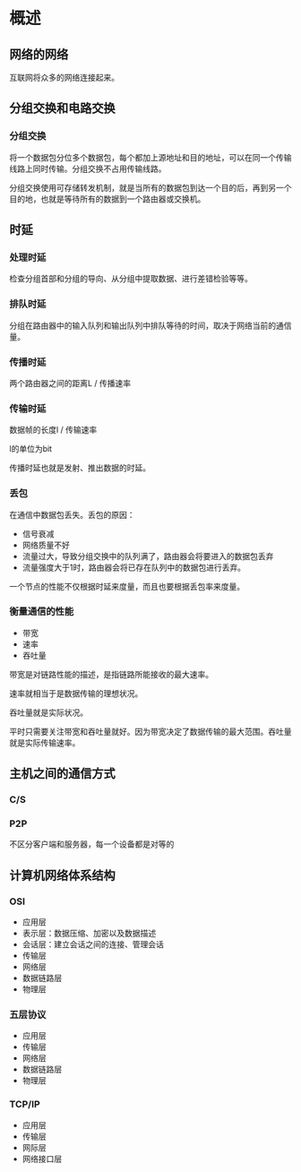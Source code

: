 # 概述

## 网络的网络

互联网将众多的网络连接起来。

## 分组交换和电路交换

### 分组交换

将一个数据包分位多个数据包，每个都加上源地址和目的地址，可以在同一个传输线路上同时传输。分组交换不占用传输线路。

分组交换使用可存储转发机制，就是当所有的数据包到达一个目的后，再到另一个目的地，也就是等待所有的数据到一个路由器或交换机。



## 时延

### 处理时延

检查分组首部和分组的导向、从分组中提取数据、进行差错检验等等。

### 排队时延

分组在路由器中的输入队列和输出队列中排队等待的时间，取决于网络当前的通信量。

### 传播时延

两个路由器之间的距离L / 传播速率

### 传输时延

数据帧的长度l / 传输速率

l的单位为bit

传播时延也就是发射、推出数据的时延。

### 丢包

在通信中数据包丢失。丢包的原因：

+ 信号衰减
+ 网络质量不好
+ 流量过大，导致分组交换中的队列满了，路由器会将要进入的数据包丢弃
+ 流量强度大于1时，路由器会将已存在队列中的数据包进行丢弃。

一个节点的性能不仅根据时延来度量，而且也要根据丢包率来度量。

### 衡量通信的性能

+ 带宽
+ 速率
+ 吞吐量

带宽是对链路性能的描述，是指链路所能接收的最大速率。

速率就相当于是数据传输的理想状况。

吞吐量就是实际状况。

平时只需要关注带宽和吞吐量就好。因为带宽决定了数据传输的最大范围。吞吐量就是实际传输速率。

## 主机之间的通信方式

### C/S

### P2P

不区分客户端和服务器，每一个设备都是对等的



## 计算机网络体系结构

### OSI

+ 应用层
+ 表示层：数据压缩、加密以及数据描述
+ 会话层：建立会话之间的连接、管理会话
+ 传输层
+ 网络层
+ 数据链路层
+ 物理层

### 五层协议

+ 应用层
+ 传输层
+ 网络层
+ 数据链路层
+ 物理层

### TCP/IP

+ 应用层
+ 传输层
+ 网际层
+ 网络接口层

